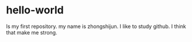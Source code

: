 # hello-world
Is my first repository.
my name is zhongshijun.
I like to study github.
I think that make me strong.
